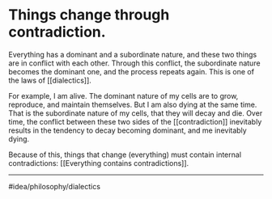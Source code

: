 # Things change through contradiction.
Everything has a dominant and a subordinate nature, and these two things are in conflict with each other. Through this conflict, the subordinate nature becomes the dominant one, and the process repeats again. This is one of the laws of [[dialectics]]. 

For example, I am alive. The dominant nature of my cells are to grow, reproduce, and maintain themselves. But I am also dying at the same time. That is the subordinate nature of my cells, that they will decay and die. Over time, the conflict between these two sides of the [[contradiction]] inevitably results in the tendency to decay becoming dominant, and me inevitably dying. 

Because of this, things that change (everything) must contain internal contradictions: [[Everything contains contradictions]]. 

---
#idea/philosophy/dialectics 
